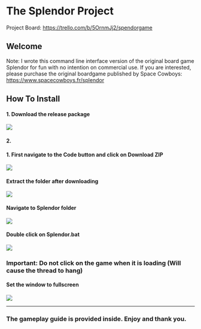 # The Splendor Project
Project Board: https://trello.com/b/5OrnmJj2/spendorgame

## Welcome

Note: I wrote this command line interface version of the original board game Splendor for fun with no intention on commercial use. If you are interested, please purchase the original boardgame published by Space Cowboys: https://www.spacecowboys.fr/splendor

## How To Install

#### 1. Download the release package
![](https://i.imgur.com/BHK9Ujy.png)

#### 2. 


#### 1. First navigate to the Code button and click on Download ZIP
![](https://i.imgur.com/2QbX98K.png)

#### Extract the folder after downloading
![](https://i.imgur.com/eoqsyzA.png)

#### Navigate to Splendor folder
![](https://i.imgur.com/n9myRlR.png)

#### Double click on Splendor.bat
![](https://i.imgur.com/KFzSw0F.png)

### Important: Do not click on the game when it is loading (Will cause the thread to hang)
#### Set the window to fullscreen
![](https://i.imgur.com/oy58BIg.png)
***
### The gameplay guide is provided inside. Enjoy and thank you.
